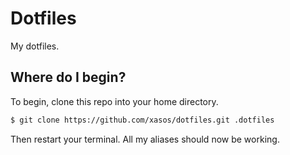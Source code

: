 Dotfiles
========

My dotfiles.

## Where do I begin?
To begin, clone this repo into your home directory.

```sh
$ git clone https://github.com/xasos/dotfiles.git .dotfiles
```

Then restart your terminal. All my aliases should now be working.
